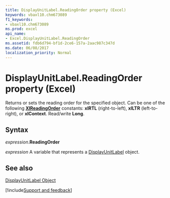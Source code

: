 ```yaml
---
title: DisplayUnitLabel.ReadingOrder property (Excel)
keywords: vbaxl10.chm673089
f1_keywords:
- vbaxl10.chm673089
ms.prod: excel
api_name:
- Excel.DisplayUnitLabel.ReadingOrder
ms.assetid: fdb6d794-bf1d-2ce6-157a-2aac987c347d
ms.date: 06/08/2017
localization_priority: Normal
---
```



# DisplayUnitLabel.ReadingOrder property (Excel)

Returns or sets the reading order for the specified object. Can be one of the following **[XlReadingOrder](word.xlreadingorder.md)** constants:  **xlRTL** (right-to-left), **xlLTR** (left-to-right), or **xlContext**. Read/write **Long**.


## Syntax

_expression_.**ReadingOrder**

_expression_ A variable that represents a [DisplayUnitLabel](Excel.DisplayUnitLabel-graph-property.md) object.


## See also


[DisplayUnitLabel Object](Excel.DisplayUnitLabel(object).md)

[!include[Support and feedback](~/includes/feedback-boilerplate.md)]